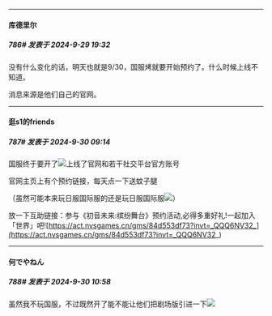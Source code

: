﻿
*****

####  库德里尔  
##### 786#       发表于 2024-9-29 19:32

没有什么变化的话，明天也就是9/30，国服烤就要开始预约了。什么时候上线不知道。

消息来源是他们自己的官网。


*****

####  逛s1的friends  
##### 787#       发表于 2024-9-30 09:14

国服终于要开了<img src="https://static.saraba1st.com/image/smiley/face2017/067.png" referrerpolicy="no-referrer">上线了官网和若干社交平台官方账号

官网主页上有个预约链接，每天点一下送蚊子腿

（虽然可能本来玩日服国际服的还是玩日服国际服<img src="https://static.saraba1st.com/image/smiley/face2017/067.png" referrerpolicy="no-referrer">）

放一下互助链接：参与《初音未来:缤纷舞台》预约活动,必得多重好礼!一起加入「世界」吧![https://act.nvsgames.cn/gms/84d553df73?invt=_QQQ6NV32_](https://act.nvsgames.cn/gms/84d553df73?invt=_QQQ6NV32_)


*****

####  何でやねん  
##### 788#       发表于 2024-9-30 10:58

虽然我不玩国服，不过既然开了能不能让他们把剧场版引进一下<img src="https://static.saraba1st.com/image/smiley/face2017/068.png" referrerpolicy="no-referrer">

